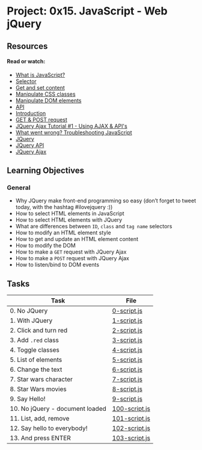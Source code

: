 # Project: 0x15. JavaScript - Web jQuery

## Resources

#### Read or watch:

* [What is JavaScript?](https://intranet.alxswe.com/rltoken/NJ5XM_fzjlBKERHTkdF-uA)
* [Selector](https://intranet.alxswe.com/rltoken/wsnVUxEcAzzlCx6ES1qc7g)
* [Get and set content](https://intranet.alxswe.com/rltoken/rwtc96sn2_LHToBAd0MIhQ)
* [Manipulate CSS classes](https://intranet.alxswe.com/rltoken/IcM5kKVzssU0ibdUo-2gKQ)
* [Manipulate DOM elements](https://intranet.alxswe.com/rltoken/ve8UKsZLVw2t27PtWscZfQ)
* [API](https://intranet.alxswe.com/rltoken/vKc7XmiHG7HIh3N0Kl_VQw)
* [Introduction](https://intranet.alxswe.com/rltoken/QiUwuS_9TXE49D5IVL-ocg)
* [GET & POST request](https://intranet.alxswe.com/rltoken/Mbe7uoy0iMAfTVs2Tn4Pzg)
* [JQuery Ajax Tutorial #1 - Using AJAX & API's](https://intranet.alxswe.com/rltoken/gMwyXisSLu-kZicmGA0-LQ)
* [What went wrong? Troubleshooting JavaScript](https://intranet.alxswe.com/rltoken/4eYyJr72PO-cohImk93M3w)
* [JQuery](https://intranet.alxswe.com/rltoken/HnjBq6jf84S9S-C15Qi0vw)
* [JQuery API](https://intranet.alxswe.com/rltoken/jvibhq-8VEdQHNUWKTCI7w)
* [JQuery Ajax](https://intranet.alxswe.com/rltoken/rBZyrXxuRuISDfPBzO9Y7Q)
## Learning Objectives

### General

* Why JQuery make front-end programming so easy (don’t forget to tweet today, with the hashtag #ilovejquery :))
* How to select HTML elements in JavaScript
* How to select HTML elements with JQuery
* What are differences between <code>ID</code>, <code>class</code> and <code>tag name</code> selectors
* How to modify an HTML element style
* How to get and update an HTML element content
* How to modify the DOM
* How to make a <code>GET</code> request with JQuery Ajax
* How to make a <code>POST</code> request with JQuery Ajax
* How to listen/bind to DOM events
## Tasks

| Task | File |
| ---- | ---- |
| 0. No JQuery | [0-script.js](./0-script.js) |
| 1. With JQuery | [1-script.js](./1-script.js) |
| 2. Click and turn red | [2-script.js](./2-script.js) |
| 3. Add `.red` class | [3-script.js](./3-script.js) |
| 4. Toggle classes | [4-script.js](./4-script.js) |
| 5. List of elements | [5-script.js](./5-script.js) |
| 6. Change the text | [6-script.js](./6-script.js) |
| 7. Star wars character | [7-script.js](./7-script.js) |
| 8. Star Wars movies | [8-script.js](./8-script.js) |
| 9. Say Hello! | [9-script.js](./9-script.js) |
| 10. No jQuery - document loaded | [100-script.js](./100-script.js) |
| 11. List, add, remove | [101-script.js](./101-script.js) |
| 12. Say hello to everybody! | [102-script.js](./102-script.js) |
| 13. And press ENTER | [103-script.js](./103-script.js) |

